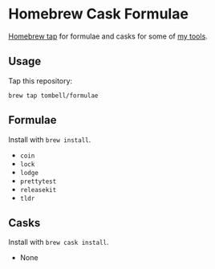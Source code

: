 # Homebrew Cask Formulae

[Homebrew tap][brew-tap] for formulae and casks for some of [my tools][tombell].

## Usage

Tap this repository:

    brew tap tombell/formulae

## Formulae

Install with `brew install`.

- `coin`
- `lock`
- `lodge`
- `prettytest`
- `releasekit`
- `tldr`

## Casks

Install with `brew cask install`.

- None

[brew-tap]: https://github.com/Homebrew/brew/blob/master/docs/brew-tap.md
[tombell]: https://github.com/tombell
